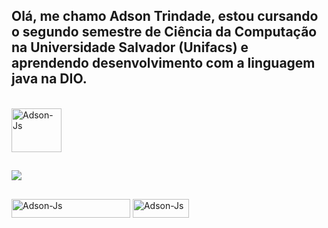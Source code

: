 ## Olá, me chamo Adson Trindade, estou cursando o segundo semestre de Ciência da Computação na Universidade Salvador (Unifacs) e aprendendo desenvolvimento com a linguagem java na DIO.

<div style="display: inline_block"><br>
 <img align="center" alt="Adson-Js" height="70" width="80"<img src="https://cdn.jsdelivr.net/gh/devicons/devicon@latest/icons/java/java-original.svg" />
</Div>

##

<Div>
 <a href="https://instagram.com/adstrindad" target="_blank"><img src="https://img.shields.io/badge/-Instagram-%23E4405F?style=for-the-badge&logo=instagram&logoColor=white" target="_blank"></a> 
</Div>

##

<div>
  <img align="center" alt="Adson-Js" height="30" width="190" src=https://img.shields.io/badge/Visual_Studio_Code-0078D4?style=for-the-badge&logo=visual%20studio%20code&logoColor=white>
  <img align="center" alt="Adson-Js" height="30" width="90" src=https://img.shields.io/badge/GIT-E44C30?style=for-the-badge&logo=git&logoColor=white>
</div>
